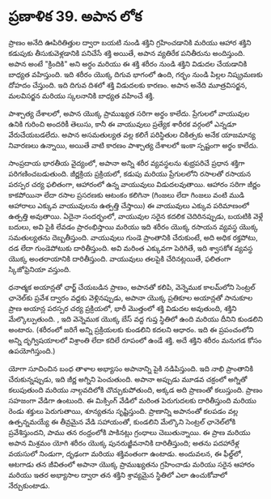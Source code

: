 # ప్రణాళిక 39. అపాన లోక

ప్రాణం అనేది ఊపిరితిత్తుల ద్వారా బయటి నుండి శక్తిని గ్రహించడానికి మరియు ఆహార శక్తిని కడుపుకు తీసుకువెళ్లడానికి పనిచేసే శక్తి అయితే, అపాన వ్యతిరేక పనితీరును అందిస్తుంది. అపాన అంటే "క్రిందికి" అని అర్ధం మరియు ఈ శక్తి శరీరం నుండి శక్తిని విడుదల చేయడానికి బాధ్యత వహిస్తుంది. ఇది శరీరం యొక్క దిగువ భాగంలో ఉంది, గర్భం నుండి పిల్లల నిష్క్రమణకు దోహదం చేస్తుంది. ఇది దిగువ దిశలో శక్తి విడుదలకు కారణం. అపాన అనేది మూత్రవిసర్జన, మలవిసర్జన మరియు స్కలనానికి బాధ్యత వహించే శక్తి.

పాశ్చాత్య దేశాలలో, అపాన యొక్క ప్రాముఖ్యత సరిగా అర్థం కాలేదు. ప్రేగులలో వాయువుల ఉనికి గురించి అందరికీ తెలుసు, కానీ ఈ వాయువులు ప్రత్యేక శారీరక వర్గంలో ఎన్నడూ వేరుచేయబడలేదు. అపాన అసమతుల్యత వల్ల కలిగే పరిస్థితుల చికిత్సకు అనేక యాజమాన్య నివారణలు ఉన్నాయి, అయితే వాటి కారణం పాశ్చాత్య దేశాలలో ఇంకా స్పష్టంగా అర్థం కాలేదు.

సాంప్రదాయ భారతీయ వైద్యంలో, అపానా అన్ని శరీర వ్యవస్థలను శుభ్రపరిచే ప్రధాన శక్తిగా పరిగణించబడుతుంది. జీర్ణక్రియ ప్రక్రియలో, కడుపు మరియు ప్రేగులలోని రసాలతో రసాయన పరస్పర చర్య ఫలితంగా, ఆహారంలో ఉన్న వాయువులు విడుదలవుతాయి. ఆహారం సరిగా జీర్ణం కాకపోయినా లేదా రసాల ప్రసరణకు ఆటంకం కలిగినా (గింజలు లేదా గింజలు వంటి ముడి ఆహారాలు ఎక్కువ వాయువులను ఉత్పత్తి చేస్తాయి) ఈ వాయువులు ఎక్కువ పరిమాణంలో ఉత్పత్తి అవుతాయి. ఏదైనా సందర్భంలో, వాయువుల సరైన కదలిక చెదిరినప్పుడు, బయటికి వెళ్లే బదులు, అవి పైకి లేవడం ప్రారంభిస్తాయి మరియు ఇది శరీరం యొక్క రసాయన వ్యవస్థ యొక్క సమతుల్యతను దెబ్బతీస్తుంది. వాయువులు గుండె ప్రాంతానికి చేరుకుంటే, అది అధిక రక్తపోటు, దడ లేదా గుండెపోటుకు దారితీస్తుంది. అవి మరింత ఎక్కువగా పెరిగితే, ఇది శ్వాసకోశ వ్యవస్థ యొక్క అంతరాయానికి దారితీస్తుంది. వాయువులు తలపైకి చేరినట్లయితే, ఫలితంగా స్కిజోఫ్రెనియా వస్తుంది.

ధనాత్మక అయాన్లతో ఛార్జ్ చేయబడిన ప్రాణం, అపానతో కలిపి, వెన్నెముక కాలమ్‌లోని సెంట్రల్ ఛానెల్‌కు ప్రవేశ ద్వారం వద్దకు వెళ్లినప్పుడు, అపానా యొక్క ప్రతికూల అయాన్లతో సానుకూల ప్రాణ అయాన్ల పరస్పర చర్య ప్రక్రియలో, భారీ మొత్తంలో శక్తి విడుదల అవుతుంది, శక్తిని మేల్కొల్పుతుంది. , ఇది వెన్నెముక యొక్క బేస్ వద్ద గుప్త స్థితిలో ఉంది మరియు దీనిని కుండలిని అంటారు. (శరీరంలో జరిగే అన్ని ప్రక్రియలకు కుండలిని కదలని ఆధారం. ఇది ఈ ప్రపంచంలోని అన్ని దృగ్విషయాలలో విశ్రాంతి లేదా కదిలే రూపంలో ఉండే శక్తి. అదే శక్తిని శరీరం మనుగడ కోసం ఉపయోగిస్తుంది.)

యోగా సూచించిన బంధ తాళాల అభ్యాసం అపానాన్ని పైకి నడిపిస్తుంది. ఇది నాభి ప్రాంతానికి చేరుకున్నప్పుడు, ఇది జీర్ణ అగ్నిని పెంచుతుంది. అపానా అప్పుడు మూడవ చక్రంలో అగ్నితో కలుపుతుంది మరియు నాల్గవదిలోకి చొచ్చుకుపోతుంది, అక్కడ అది ప్రాణంతో కలుస్తుంది. ప్రాణం సహజంగా వేడిగా ఉంటుంది. ఈ మిక్సింగ్ వేడిలో మరింత పెరుగుదలకు దారితీస్తుంది మరియు రెండు శక్తులు పెరుగుతాయి, శూన్యతను సృష్టిస్తుంది. ప్రాణాన్ని అపానంతో కలపడం వల్ల ఉత్పన్నమయ్యే ఈ తీవ్రమైన వేడి సహాయంతో, కుండలిని మేల్కొని సెంట్రల్ ఛానెల్‌లోకి ప్రవేశిస్తుందని, పాము తన రంధ్రంలోకి పాకినట్లు గ్రంధాలు చెబుతున్నాయి. ఈ ప్రాణ మరియు అపాన మిశ్రమం యోగి శరీరం యొక్క పునరుజ్జీవనానికి దారితీస్తుంది; అతను పదహారేళ్ల వయసులో నిండుగా, దృఢంగా మరియు శక్తివంతంగా ఉంటాడు. అందువలన, ఈ ఫీల్డ్‌లో, ఆటగాడు తన జీవితంలో అపానా యొక్క ప్రాముఖ్యతను గ్రహించాడు మరియు సరైన ఆహారం మరియు ఇతర అభ్యాసాల ద్వారా తన శక్తిని శ్రావ్యమైన స్థితిలో ఎలా ఉంచుకోవాలో నేర్చుకుంటాడు.
